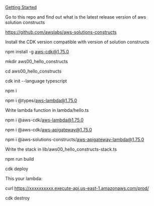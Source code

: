 [Getting Started](https://docs.aws.amazon.com/solutions/latest/constructs/getting-started-with-aws-solutions-constructs.html)

Go to this repo and find out what is the latest release version of aws solution constructs

https://github.com/awslabs/aws-solutions-constructs

Install the CDK version compatible with version of solution constructs

npm install -g aws-cdk@1.75.0

mkdir aws00_hello_constructs    
  
cd aws00_hello_constructs     

cdk init --language typescript

npm i

npm i @types/aws-lambda@1.75.0

Write lambda function in lambda/hello.ts

npm i @aws-cdk/aws-lambda@1.75.0

npm i @aws-cdk/aws-apigateway@1.75.0

npm i @aws-solutions-constructs/aws-apigateway-lambda@1.75.0

Write the stack in lib/aws00_hello_constructs-stack.ts

npm run build

cdk deploy

This your lambda:

curl https://xxxxxxxxxx.execute-api.us-east-1.amazonaws.com/prod/

cdk destroy


